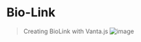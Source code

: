 # Bio-Link

> Creating BioLink with Vanta.js
![image](https://user-images.githubusercontent.com/83435268/182017844-fafa5e42-fb7b-4236-83a6-85df9694b1d6.png)

